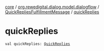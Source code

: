 [core](../../index.md) / [org.rewedigital.dialog.model.dialogflow](../index.md) / [QuickRepliesFulfillmentMessage](index.md) / [quickReplies](./quick-replies.md)

# quickReplies

`val quickReplies: `[`QuickReplies`](../-quick-replies/index.md)